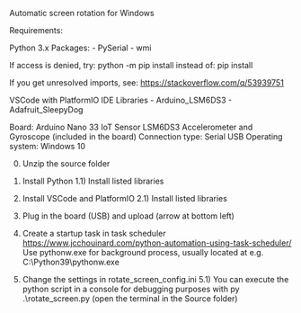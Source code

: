Automatic screen rotation for Windows

Requirements:

Python 3.x
    Packages:
    - PySerial
    - wmi

If access is denied, try:
python -m pip install <package> 
instead of:
pip install <package>

If you get unresolved imports, see: https://stackoverflow.com/q/53939751

VSCode with PlatformIO IDE
    Libraries
    - Arduino_LSM6DS3
    - Adafruit_SleepyDog

Board:            Arduino Nano 33 IoT
Sensor            LSM6DS3 Accelerometer and Gyroscope (included in the board)
Connection type:  Serial USB
Operating system: Windows 10

0) Unzip the source folder
1) Install Python
1.1) Install listed libraries
2) Install VSCode and PlatformIO
2.1) Install listed libraries
3) Plug in the board (USB) and upload (arrow at bottom left)
4) Create a startup task in task scheduler
https://www.jcchouinard.com/python-automation-using-task-scheduler/
Use pythonw.exe for background process, usually located at e.g.
C:\Python39\pythonw.exe

5) Change the settings in rotate_screen_config.ini
5.1) You can execute the python script in a console for debugging purposes 
    with py .\rotate_screen.py (open the terminal in the Source folder)